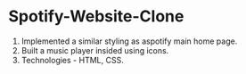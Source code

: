 # Spotify-Website-Clone
1. Implemented a similar styling as aspotify main home page.
2. Built a music player insided using icons.
3. Technologies - HTML, CSS.

